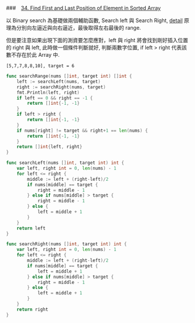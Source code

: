 ###　[34. Find First and Last Position of Element in Sorted Array](https://leetcode.com/problems/find-first-and-last-position-of-element-in-sorted-array/)

以 Binary search 為基礎做兩個輔助函數, Search left 與 Search Right, [detail]
原理為分別向左逼近與向右逼近，最後取得左右最後的 range.

但是要注意如果出現下面的測資要怎麼應對，left 與 right 將會找到剛好插入位置的 right 與 left, 
此時做一個條件判斷就好, 判斷兩數字位置, if left > right 代表該數不存在於此 Array 中.
```
[5,7,7,8,8,10], target = 6
```

```go
func searchRange(nums []int, target int) []int {
	left := searchLeft(nums, target)
	right := searchRight(nums, target)
	fmt.Println(left, right)
	if left == 0 && right == -1 {
		return []int{-1, -1}
	}
	if left > right {
		return []int{-1, -1}
	}
	if nums[right] != target && right+1 == len(nums) {
		return []int{-1, -1}
	}
	return []int{left, right}
}

func searchLeft(nums []int, target int) int {
	var left, right int = 0, len(nums) - 1
	for left <= right {
		middle := left + (right-left)/2
		if nums[middle] == target {
			right = middle - 1
		} else if nums[middle] > target {
			right = middle - 1
		} else {
			left = middle + 1
		}
	}
	return left
}

func searchRight(nums []int, target int) int {
	var left, right int = 0, len(nums) - 1
	for left <= right {
		middle := left + (right-left)/2
		if nums[middle] == target {
			left = middle + 1
		} else if nums[middle] > target {
			right = middle - 1
		} else {
			left = middle + 1
		}
	}
	return right
}
```

[detail]: https://leetcode.wang/leetCode-34-Find-First-and-Last-Position-of-Element-in-Sorted-Array.html